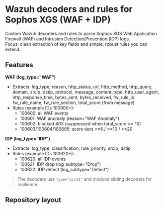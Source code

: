 # Wazuh decoders and rules for Sophos XGS (WAF + IDP)

Custom Wazuh decoders and rules to parse Sophos XGS Web Application Firewall (WAF) and Intrusion Detection/Prevention (IDP) logs.  
Focus: clean extraction of key fields and simple, robust rules you can extend.

## Features

**WAF (log_type="WAF")**
- Extracts: log_type, reason, http_status, url, http_method, http_query, domain, srcip, dstip, protocol, message, content_type, http_user_agent, http_response_time, bytes_sent, bytes_received, fw_rule_id, fw_rule_name, fw_rule_section, total_score (from message)
- Rules (example IDs 100600+):
  - 100600: all WAF events
  - 100601: WAF anomaly (reason="WAF Anomaly")
  - 100602: blocked 403 (suppressed when total_score >= 10)
  - 100603/100604/100605: score tiers >=5 / >=10 / >=20

**IDP (log_type="IDP")**
- Extracts: log_type, classification, rule_priority, srcip, dstip
- Rules (example IDs 100620+):
  - 100620: all IDP events
  - 100621: IDP drop (log_subtype="Drop")
  - 100622: IDP detect (log_subtype="Detect")

> The decoders use `type="pcre2"` and modular sibling decoders for resilience.

## Repository layout
